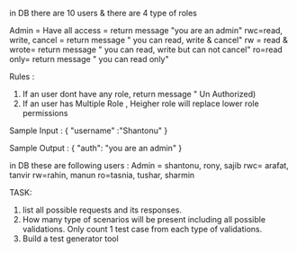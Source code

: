 in DB there are 10 users & there are 4 type of roles

Admin = Have all access = return message "you are an admin"
rwc=read, write, cancel  = return message " you can read, write & cancel"
rw = read & wrote= return message " you can read, write but can not cancel"
ro=read only= return message " you can read only"

Rules : 
1. If an user dont have any role, return message " Un Authorized)
2. If an user has Multiple Role , Heigher role will replace lower role permissions

Sample Input : 
{
"username" :"Shantonu"
}

Sample Output : 
{
"auth": "you are an admin"
}

in DB these are following users : 
Admin = shantonu, rony, sajib
rwc= arafat, tanvir
rw=rahin, manun
ro=tasnia, tushar, sharmin


TASK: 
1. list all possible requests and its responses. 
2. How many type of scenarios will be present including all possible validations. Only count 1 test case from each type of validations. 
3. Build a test generator tool
